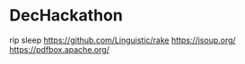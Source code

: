 # DecHackathon
rip sleep
https://github.com/Linguistic/rake
https://jsoup.org/
https://pdfbox.apache.org/
